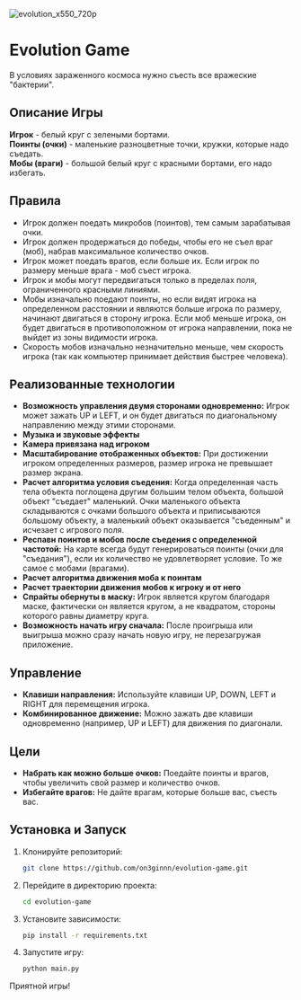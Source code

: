 ![evolution_x550_720p](https://github.com/on3ginnn/evolution-game/assets/124593750/7266cb46-583f-4128-ba9d-520c5d2b9d65)

# Evolution Game

В условиях зараженного космоса нужно съесть все вражеские "бактерии".

## Описание Игры

**Игрок** - белый круг с зелеными бортами.  
**Поинты (очки)** - маленькие разноцветные точки, кружки, которые надо съедать.  
**Мобы (враги)** - большой белый круг с красными бортами, его надо избегать.

## Правила

- Игрок должен поедать микробов (поинтов), тем самым зарабатывая очки.
- Игрок должен продержаться до победы, чтобы его не съел враг (моб), набрав максимальное количество очков.
- Игрок может поедать врагов, если больше их. Если игрок по размеру меньше врага - моб съест игрока.
- Игрок и мобы могут передвигаться только в пределах поля, ограниченного красными линиями.
- Мобы изначально поедают поинты, но если видят игрока на определенном расстоянии и являются больше игрока по размеру, начинают двигаться в сторону игрока. Если моб меньше игрока, он будет двигаться в противоположном от игрока направлении, пока не выйдет из зоны видимости игрока.
- Скорость мобов изначально незначительно меньше, чем скорость игрока (так как компьютер принимает действия быстрее человека).

## Реализованные технологии

- **Возможность управления двумя сторонами одновременно:** Игрок может зажать UP и LEFT, и он будет двигаться по диагональному направлению между этими сторонами.
- **Музыка и звуковые эффекты**
- **Камера привязана над игроком**
- **Масштабирование отображенных объектов:** При достижении игроком определенных размеров, размер игрока не превышает размер экрана.
- **Расчет алгоритма условия съедения:** Когда определенная часть тела объекта поглощена другим большим телом объекта, большой объект "съедает" маленький. Очки маленького объекта складываются с очками большого объекта и приписываются большому объекту, а маленький объект оказывается "съеденным" и исчезает с игрового поля.
- **Респавн поинтов и мобов после съедения с определенной частотой:** На карте всегда будут генерироваться поинты (очки для "съедания"), если их количество не удовлетворяет условие. То же самое с мобами (врагами).
- **Расчет алгоритма движения моба к поинтам**
- **Расчет траектории движения мобов к игроку и от него**
- **Спрайты обернуты в маску:** Игрок является кругом благодаря маске, фактически он является кругом, а не квадратом, стороны которого равны диаметру круга.
- **Возможность начать игру сначала:** После проигрыша или выигрыша можно сразу начать новую игру, не перезагружая приложение.

## Управление

- **Клавиши направления:** Используйте клавиши UP, DOWN, LEFT и RIGHT для перемещения игрока.
- **Комбинированное движение:** Можно зажать две клавиши одновременно (например, UP и LEFT) для движения по диагонали.

## Цели

- **Набрать как можно больше очков:** Поедайте поинты и врагов, чтобы увеличить свой размер и количество очков.
- **Избегайте врагов:** Не дайте врагам, которые больше вас, съесть вас.

## Установка и Запуск

1. Клонируйте репозиторий:
    ```sh
    git clone https://github.com/on3ginnn/evolution-game.git
    ```
2. Перейдите в директорию проекта:
    ```sh
    cd evolution-game
    ```
3. Установите зависимости:
    ```sh
    pip install -r requirements.txt
    ```
4. Запустите игру:
    ```sh
    python main.py
    ```

Приятной игры!
